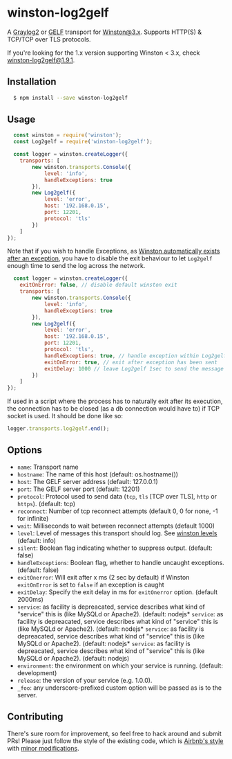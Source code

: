 # winston-log2gelf
A [Graylog2](https://www.graylog.org/) or [GELF](http://docs.graylog.org/en/latest/pages/gelf.html) transport for [Winston@3.x](https://github.com/flatiron/winston). Supports HTTP(S) & TCP/TCP over TLS protocols.

If you're looking for the 1.x version supporting Winston < 3.x, check [winston-log2gelf@1.9.1](https://github.com/Buzut/winston-log2gelf/tree/v1.9.1).

## Installation
``` sh
  $ npm install --save winston-log2gelf
```

## Usage
```javascript
  const winston = require('winston');
  const Log2gelf = require('winston-log2gelf');

  const logger = winston.createLogger({
    transports: [
        new winston.transports.Console({
            level: 'info',
            handleExceptions: true
        }),
        new Log2gelf({
            level: 'error',
            host: '192.168.0.15',
            port: 12201,
            protocol: 'tls'
        })
    ]
});
```

Note that if you wish to handle Exceptions, as [Winston automatically exists after an exception](https://github.com/winstonjs/winston#to-exit-or-not-to-exit), you have to disable the exit behaviour to let `Log2gelf` enough time to send the log across the network.

```javascript
  const logger = winston.createLogger({
    exitOnError: false, // disable default winston exit
    transports: [
        new winston.transports.Console({
            level: 'info',
            handleExceptions: true
        }),
        new Log2gelf({
            level: 'error',
            host: '192.168.0.15',
            port: 12201,
            protocol: 'tls',
            handleExceptions: true, // handle exception within Log2gelf
            exitOnError: true, // exit after exception has been sent
            exitDelay: 1000 // leave Log2gelf 1sec to send the message
        })
    ]
});
```

If used in a script where the process has to naturally exit after its execution, the connection has to be closed (as a db connection would have to) if TCP socket is used. It should be done like so:

```javascript
logger.transports.log2gelf.end();
```

## Options
* `name`:  Transport name
* `hostname`: The name of this host (default: os.hostname())
* `host`: The GELF server address (default: 127.0.0.1)
* `port`: The GELF server port (default: 12201)
* `protocol`: Protocol used to send data (`tcp`, `tls` [TCP over TLS], `http` or `https`). (default: tcp)
* `reconnect`: Number of tcp reconnect attempts (default 0, 0 for none, -1 for infinite)
* `wait`: Milliseconds to wait between reconnect attempts (default 1000)
* `level`: Level of messages this transport should log. See [winston levels](https://github.com/winstonjs/winston#logging-levels) (default: info)
* `silent`: Boolean flag indicating whether to suppress output. (default: false)
* `handleExceptions`: Boolean flag, whether to handle uncaught exceptions. (default: false)
* `exitOnerror`: Will exit after x ms (2 sec by default) if Winston `exitOnError` is set to `false` if an exception is caught
* `exitDelay`: Specify the exit delay in ms for `exitOnerror` option. (default 2000ms)
* `service`: as facility is depreacated, service describes what kind of "service" this is (like MySQLd or Apache2). (default: nodejs* `service`: as facility is depreacated, service describes what kind of "service" this is (like MySQLd or Apache2). (default: nodejs* `service`: as facility is depreacated, service describes what kind of "service" this is (like MySQLd or Apache2). (default: nodejs* `service`: as facility is depreacated, service describes what kind of "service" this is (like MySQLd or Apache2). (default: nodejs)
* `environment`: the environment on which your service is running. (default: development)
* `release`: the version of your service (e.g. 1.0.0).
* `_foo`: any underscore-prefixed custom option will be passed as is to the server.

## Contributing
There's sure room for improvement, so feel free to hack around and submit PRs!
Please just follow the style of the existing code, which is [Airbnb's style](http://airbnb.io/javascript/) with [minor modifications](.eslintrc).

